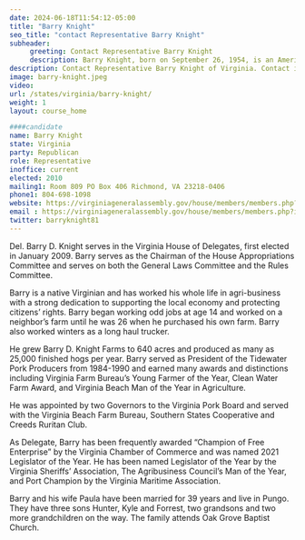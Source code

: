 ```yaml
---
date: 2024-06-18T11:54:12-05:00
title: "Barry Knight"
seo_title: "contact Representative Barry Knight"
subheader:
     greeting: Contact Representative Barry Knight
     description: Barry Knight, born on September 26, 1954, is an American politician affiliated with the Republican Party. He assumed office as a member of the Virginia House of Delegates, representing District 98, on January 10, 2024.
description: Contact Representative Barry Knight of Virginia. Contact information for Barry Knight includes email address, phone number, and mailing address.
image: barry-knight.jpeg
video:
url: /states/virginia/barry-knight/
weight: 1
layout: course_home

####candidate
name: Barry Knight
state: Virginia
party: Republican
role: Representative
inoffice: current
elected: 2010
mailing1: Room 809 PO Box 406 Richmond, VA 23218-0406
phone1: 804-698-1098
website: https://virginiageneralassembly.gov/house/members/members.php?id=H0206/
email : https://virginiageneralassembly.gov/house/members/members.php?id=H0206/
twitter: barryknight81
---
```

Del. Barry D. Knight serves in the Virginia House of Delegates, first elected in January 2009. Barry serves as the Chairman of the House Appropriations Committee and serves on both the General Laws Committee and the Rules Committee.

Barry is a native Virginian and has worked his whole life in agri-business with a strong dedication to supporting the local economy and protecting citizens’ rights. Barry began working odd jobs at age 14 and worked on a neighbor’s farm until he was 26 when he purchased his own farm. Barry also worked winters as a long haul trucker.

He grew Barry D. Knight Farms to 640 acres and produced as many as 25,000 finished hogs per year. Barry served as President of the Tidewater Pork Producers from 1984-1990 and earned many awards and distinctions including Virginia Farm Bureau’s Young Farmer of the Year, Clean Water Farm Award, and Virginia Beach Man of the Year in Agriculture.

He was appointed by two Governors to the Virginia Pork Board and served with the Virginia Beach Farm Bureau, Southern States Cooperative and Creeds Ruritan Club.

As Delegate, Barry has been frequently awarded “Champion of Free Enterprise” by the Virginia Chamber of Commerce and was named 2021 Legislator of the Year. He has been named Legislator of the Year by the Virginia Sheriffs’ Association, The Agribusiness Council’s Man of the Year, and Port Champion by the Virginia Maritime Association.

Barry and his wife Paula have been married for 39 years and live in Pungo. They have three sons Hunter, Kyle and Forrest, two grandsons and two more grandchildren on the way. The family attends Oak Grove Baptist Church.
